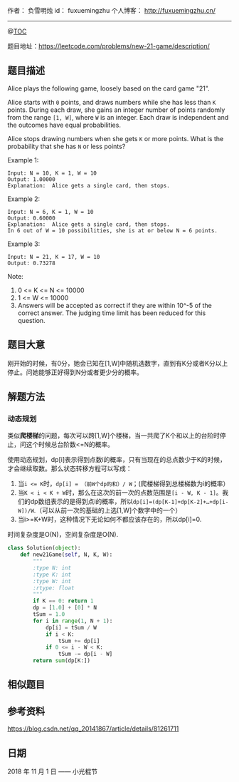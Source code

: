 作者： 负雪明烛
id：	fuxuemingzhu
个人博客：	http://fuxuemingzhu.cn/

---
@[TOC](目录)


题目地址：https://leetcode.com/problems/new-21-game/description/


## 题目描述

Alice plays the following game, loosely based on the card game "21".

Alice starts with ``0`` points, and draws numbers while she has less than ``K`` points.  During each draw, she gains an integer number of points randomly from the range ``[1, W]``, where ``W`` is an integer.  Each draw is independent and the outcomes have equal probabilities.

Alice stops drawing numbers when she gets ``K`` or more points.  What is the probability that she has ``N`` or less points?

Example 1:

    Input: N = 10, K = 1, W = 10
    Output: 1.00000
    Explanation:  Alice gets a single card, then stops.

Example 2:

    Input: N = 6, K = 1, W = 10
    Output: 0.60000
    Explanation:  Alice gets a single card, then stops.
    In 6 out of W = 10 possibilities, she is at or below N = 6 points.

Example 3:

    Input: N = 21, K = 17, W = 10
    Output: 0.73278

Note:

1. 0 <= K <= N <= 10000
1. 1 <= W <= 10000
1. Answers will be accepted as correct if they are within 10^-5 of the correct answer.
The judging time limit has been reduced for this question.


## 题目大意

刚开始的时候，有0分，她会已知在[1,W]中随机选数字，直到有K分或者K分以上停止。问她能够正好得到N分或者更少分的概率。


## 解题方法

### 动态规划

类似**爬楼梯**的问题，每次可以跨[1,W]个楼梯，当一共爬了K个和以上的台阶时停止，问这个时候总台阶数<=N的概率。

使用动态规划，dp[i]表示得到点数i的概率，只有当现在的总点数少于K的时候，才会继续取数。那么状态转移方程可以写成：

1. 当``i <= K``时，``dp[i] = （前W个dp的和）/ W``；(爬楼梯得到总楼梯数为i的概率）
2. 当``K < i < K + W``时，那么在这次的前一次的点数范围是``[i - W, K - 1]``。我们的dp数组表示的是得到点i的概率，所以``dp[i]=(dp[K-1]+dp[K-2]+…+dp[i-W])/W``.（可以从前一次的基础的上选[1,W]个数字中的一个）
3. 当i>=K+W时，这种情况下无论如何不都应该存在的，所以dp[i]=0.

时间复杂度是O(N)，空间复杂度是O(N).

```python
class Solution(object):
    def new21Game(self, N, K, W):
        """
        :type N: int
        :type K: int
        :type W: int
        :rtype: float
        """
        if K == 0: return 1
        dp = [1.0] + [0] * N
        tSum = 1.0
        for i in range(1, N + 1):
            dp[i] = tSum / W
            if i < K:
                tSum += dp[i]
            if 0 <= i - W < K:
                tSum -= dp[i - W]
        return sum(dp[K:])
```


## 相似题目


## 参考资料

https://blog.csdn.net/qq_20141867/article/details/81261711

## 日期

2018 年 11 月 1 日 —— 小光棍节
